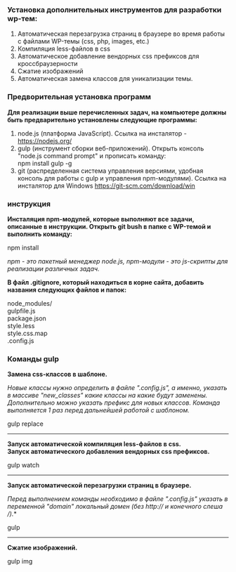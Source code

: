 ### Установка дополнительных инструментов для разработки wp-тем:
1. Автоматическая перезагрузка страниц в браузере во время работы с файлами WP-темы (css, php, images, etc.)
2. Компиляция less-файлов в css
3. Автоматическое добавление вендорных css префиксов для кроссбраузерности
4. Сжатие изображений
5. Автоматическая замена классов для уникализации темы.

### Предворительная установка программ
**Для реализации выше перечисленных задач, на компьютере должны быть предварительно установлены следующие программы:**  

1. node.js (платформа JavaScript). Ссылка на инсталятор - https://nodejs.org/
2. gulp (инструмент сборки веб-приложений). Открыть консоль "node.js command prompt" и прописать команду:  
npm install gulp -g
3. git (распределенная система управления версиями, удобная консоль для работы с gulp и управления npm-модулями). Ссылка на инсталятор для Windows https://git-scm.com/download/win

### инструкция
**Инсталяция npm-модулей, которые выполняют все задачи, описанные в инструкции. Открыть git bush в папке с WP-темой и выполнить команду:**

npm install

*npm - это пакетный менеджер node.js, npm-модули - это js-скрипты для реализации различных задач.*

**В файл .gitignore, который находиться в корне сайта, добавить названия следующих файлов и папок:**  

node_modules/  
gulpfile.js  
package.json  
style.less  
style.css.map  
.config.js  

### Команды gulp
**Замена css-классов в шаблоне.**

*Новые классы нужно определить в файле ".config.js", а именно, указать в массиве "new_classes" какие классы на какие будут заменены. Дополнительно можно указать префикс для новых классов. Команда выполняется 1 раз перед дальнейшей работой с шаблоном.*

gulp replace

***

**Запуск автоматической компиляция less-файлов в css.**  
**Запуск автоматического добавления вендорных css префиксов.**

gulp watch

***

**Запуск автоматической перезагрузки страниц в браузере.**  

*Перед выполнением команды необходимо в файле ".config.js" указать в переменной "domain" локальный домен (без http:// и конечного слеша /).**

gulp

***

**Сжатие изображений.**

gulp img

